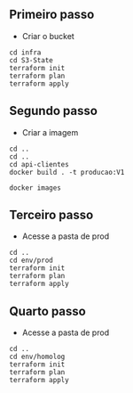 ## Primeiro passo 
- Criar o bucket 
```
cd infra
cd S3-State
terraform init
terraform plan 
terraform apply 
```

## Segundo passo 
- Criar a imagem 
```
cd .. 
cd ..
cd api-clientes 
docker build . -t producao:V1
```
```
docker images
```

## Terceiro passo
- Acesse a pasta de prod
```
cd .. 
cd env/prod
terraform init
terraform plan 
terraform apply 
```

## Quarto passo
- Acesse a pasta de prod
```
cd .. 
cd env/homolog
terraform init
terraform plan 
terraform apply 
```